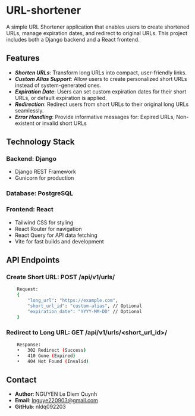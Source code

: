 # URL-shortener
A simple URL Shortener application that enables users to create shortened URLs, manage expiration dates, and redirect to original URLs. This project includes both a Django backend and a React frontend.

## Features
- ***Shorten URLs***: Transform long URLs into compact, user-friendly links.
- ***Custom Alias Support***: Allow users to create personalized short URLs instead of system-generated ones.
- ***Expiration Date***: Users can set custom expiration dates for their short URLs, or default expiration is applied.
- ***Redirection***: Redirect users from short URLs to their original long URLs seamlessly.
- ***Error Handling***: Provide informative messages for: Expired URLs, Non-existent or invalid short URLs

## Technology Stack

### Backend: Django
- Django REST Framework
- Gunicorn for production

### Database: PostgreSQL

### Frontend: React
- Tailwind CSS for styling
- React Router for navigation
- React Query for API data fetching
- Vite for fast builds and development

## API Endpoints

### Create Short URL: POST /api/v1/urls/

```bash
    Request:
    {
        "long_url": "https://example.com",
        "short_url_id": "custom-alias", // Optional
        "expiration_date": "YYYY-MM-DD" // Optional
    }
```

### Redirect to Long URL: GET /api/v1/urls/<short_url_id>/
```bash
	Response:
	•	302 Redirect (Success)
	•	410 Gone (Expired)
	•	404 Not Found (Invalid)
```

## Contact

- **Author**: NGUYEN Le Diem Quynh
- **Email**: lnguye220903@gmail.com
- **GitHub**: nldq092203
